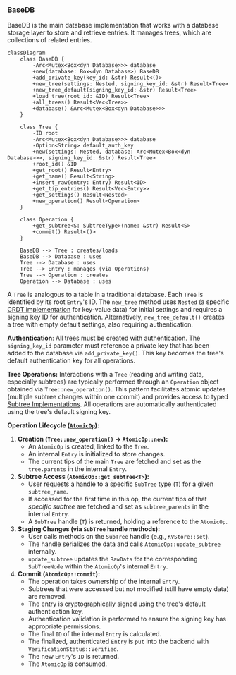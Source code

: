 ### BaseDB

BaseDB is the main database implementation that works with a database storage layer to store and retrieve entries. It manages trees, which are collections of related entries.

```mermaid
classDiagram
    class BaseDB {
        -Arc<Mutex<Box<dyn Database>>> database
        +new(database: Box<dyn Database>) BaseDB
        +add_private_key(key_id: &str) Result<()>
        +new_tree(settings: Nested, signing_key_id: &str) Result<Tree>
        +new_tree_default(signing_key_id: &str) Result<Tree>
        +load_tree(root_id: &ID) Result<Tree>
        +all_trees() Result<Vec<Tree>>
        +database() &Arc<Mutex<Box<dyn Database>>>
    }

    class Tree {
        -ID root
        -Arc<Mutex<Box<dyn Database>>> database
        -Option<String> default_auth_key
        +new(settings: Nested, database: Arc<Mutex<Box<dyn Database>>>, signing_key_id: &str) Result<Tree>
        +root_id() &ID
        +get_root() Result<Entry>
        +get_name() Result<String>
        +insert_raw(entry: Entry) Result<ID>
        +get_tip_entries() Result<Vec<Entry>>
        +get_settings() Result<Nested>
        +new_operation() Result<Operation>
    }

    class Operation {
        +get_subtree<S: SubtreeType>(name: &str) Result<S>
        +commit() Result<()>
    }

    BaseDB --> Tree : creates/loads
    BaseDB --> Database : uses
    Tree --> Database : uses
    Tree --> Entry : manages (via Operations)
    Tree --> Operation : creates
    Operation --> Database : uses
```

A `Tree` is analogous to a table in a traditional database. Each `Tree` is identified by its root `Entry`'s ID. The `new_tree` method uses `Nested` (a specific [CRDT implementation](crdt.md) for key-value data) for initial settings and requires a signing key ID for authentication. Alternatively, `new_tree_default()` creates a tree with empty default settings, also requiring authentication.

**Authentication**: All trees must be created with authentication. The `signing_key_id` parameter must reference a private key that has been added to the database via `add_private_key()`. This key becomes the tree's default authentication key for all operations.

**Tree Operations:** Interactions with a `Tree` (reading and writing data, especially subtrees) are typically performed through an `Operation` object obtained via `Tree::new_operation()`. This pattern facilitates atomic updates (multiple subtree changes within one commit) and provides access to typed [Subtree Implementations](subtrees.md). All operations are automatically authenticated using the tree's default signing key.

**Operation Lifecycle ([`AtomicOp`](../../src/atomicop.rs)):**

1.  **Creation (`Tree::new_operation()` -> `AtomicOp::new`):**
    - An `AtomicOp` is created, linked to the `Tree`.
    - An internal `Entry` is initialized to store changes.
    - The current tips of the main `Tree` are fetched and set as the `tree.parents` in the internal `Entry`.
2.  **Subtree Access (`AtomicOp::get_subtree<T>`):**
    - User requests a handle to a specific `SubTree` type (`T`) for a given `subtree_name`.
    - If accessed for the first time in this op, the current tips of that _specific subtree_ are fetched and set as `subtree_parents` in the internal `Entry`.
    - A `SubTree` handle (`T`) is returned, holding a reference to the `AtomicOp`.
3.  **Staging Changes (via `SubTree` handle methods):**
    - User calls methods on the `SubTree` handle (e.g., `KVStore::set`).
    - The handle serializes the data and calls `AtomicOp::update_subtree` internally.
    - `update_subtree` updates the `RawData` for the corresponding `SubTreeNode` within the `AtomicOp`'s internal `Entry`.
4.  **Commit (`AtomicOp::commit`):**
    - The operation takes ownership of the internal `Entry`.
    - Subtrees that were accessed but not modified (still have empty data) are removed.
    - The entry is cryptographically signed using the tree's default authentication key.
    - Authentication validation is performed to ensure the signing key has appropriate permissions.
    - The final `ID` of the internal `Entry` is calculated.
    - The finalized, authenticated `Entry` is `put` into the backend with `VerificationStatus::Verified`.
    - The new `Entry`'s `ID` is returned.
    - The `AtomicOp` is consumed.
